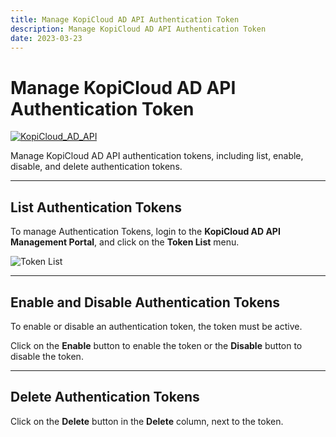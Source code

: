 ```yaml
---
title: Manage KopiCloud AD API Authentication Token
description: Manage KopiCloud AD API Authentication Token
date: 2023-03-23
---
```


# Manage KopiCloud AD API Authentication Token
[![KopiCloud_AD_API](https://img.shields.io/badge/kopiCloud_ad-v1.0+-blueviolet.svg)](https://adapi.kopicloud.com)

Manage KopiCloud AD API authentication tokens, including list, enable, disable, and delete authentication tokens.

----

## List Authentication Tokens

To manage Authentication Tokens, login to the **KopiCloud AD API Management Portal**, and click on the **Token List** menu.

![Token List](https://adapihelp.kopicloud.com.com/assets/docs/token_List.png)

----

## Enable and Disable Authentication Tokens

To enable or disable an authentication token, the token must be active.

Click on the **Enable** button to enable the token or the **Disable** button to disable the token.

----

## Delete Authentication Tokens

Click on the **Delete** button in the **Delete** column, next to the token.
